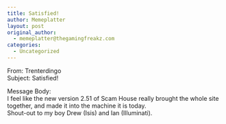 ```yaml
---
title: Satisfied!
author: Memeplatter
layout: post
original_author:
  - memeplatter@thegamingfreakz.com
categories:
  - Uncategorized
---
```

From: Trenterdingo  
Subject: Satisfied!

Message Body:  
I feel like the new version 2.51 of Scam House really brought the whole site together, and made it into the machine it is today.  
Shout-out to my boy Drew (Isis) and Ian (Illuminati).